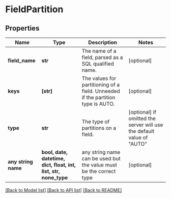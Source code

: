 # FieldPartition


## Properties
Name | Type | Description | Notes
------------ | ------------- | ------------- | -------------
**field_name** | **str** | The name of a field, parsed as a SQL qualified name. | [optional] 
**keys** | **[str]** | The values for partitioning of a field. Unneeded if the partition type is AUTO. | [optional] 
**type** | **str** | The type of partitions on a field. | [optional]  if omitted the server will use the default value of "AUTO"
**any string name** | **bool, date, datetime, dict, float, int, list, str, none_type** | any string name can be used but the value must be the correct type | [optional]

[[Back to Model list]](../README.md#documentation-for-models) [[Back to API list]](../README.md#documentation-for-api-endpoints) [[Back to README]](../README.md)


